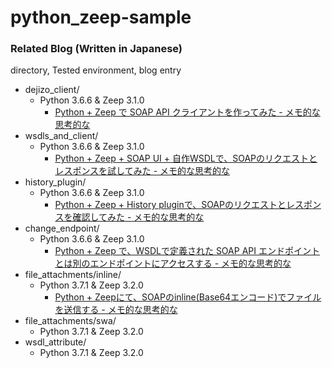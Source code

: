 # python_zeep-sample

### Related Blog (Written in Japanese)

directory, Tested environment, blog entry

- dejizo_client/
  - Python 3.6.6 & Zeep 3.1.0
    - [Python + Zeep で SOAP API クライアントを作ってみた - メモ的な思考的な](http://thinkami.hatenablog.com/entry/2018/11/02/230458)
- wsdls_and_client/
  - Python 3.6.6 & Zeep 3.1.0
    - [Python + Zeep + SOAP UI + 自作WSDLで、SOAPのリクエストとレスポンスを試してみた - メモ的な思考的な](http://thinkami.hatenablog.com/entry/2018/11/04/180148)
- history_plugin/
  - Python 3.6.6 & Zeep 3.1.0
    - [Python + Zeep + History pluginで、SOAPのリクエストとレスポンスを確認してみた - メモ的な思考的な](http://thinkami.hatenablog.com/entry/2018/11/05/061408)
- change_endpoint/
  - Python 3.6.6 & Zeep 3.1.0
    - [Python + Zeep で、WSDLで定義された SOAP API エンドポイントとは別のエンドポイントにアクセスする - メモ的な思考的な](http://thinkami.hatenablog.com/entry/2018/12/01/213610)
- file_attachments/inline/
  - Python 3.7.1 & Zeep 3.2.0
    - [Python + Zeepにて、SOAPのinline(Base64エンコード)でファイルを送信する - メモ的な思考的な](http://thinkami.hatenablog.com/entry/2019/01/02/073810)
- file_attachments/swa/
  - Python 3.7.1 & Zeep 3.2.0
- wsdl_attribute/
  - Python 3.7.1 & Zeep 3.2.0